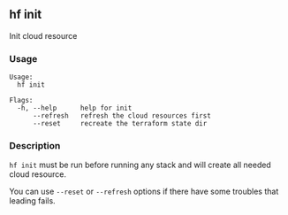## hf init

Init cloud resource

<!-- usage -->

### Usage

```
Usage:
  hf init

Flags:
  -h, --help      help for init
      --refresh   refresh the cloud resources first
      --reset     recreate the terraform state dir

```
<!-- description and examples -->

### Description

`hf init` must be run before running any stack and will create all needed cloud resource.

You can use `--reset` or `--refresh` options if there have some troubles that leading fails.





